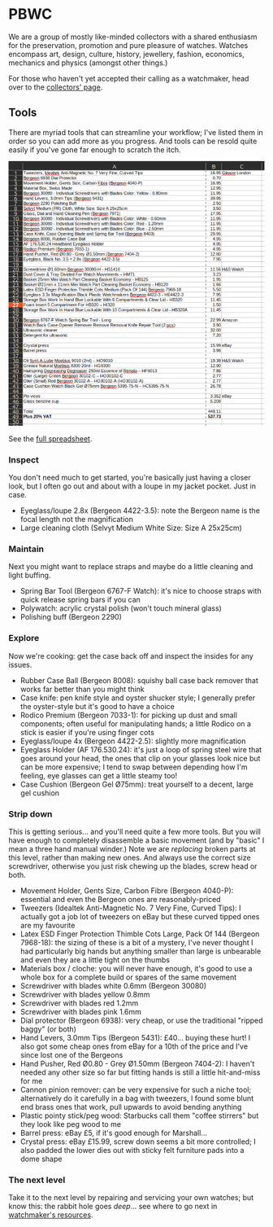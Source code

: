 # PBWC

We are a group of mostly like-minded collectors with a shared enthusiasm for the preservation, promotion and pure pleasure of watches. Watches encompass art, design, culture, history, jewellery, fashion, economics, mechanics and physics (amongst other things.)

For those who haven't yet accepted their calling as a watchmaker, head over to the [collectors' page](collector.md).

## Tools

There are myriad tools that can streamline your workflow; I've listed them in order so you can add more as you progress. And tools can be resold quite easily if you've gone far enough to scratch the itch.

![Expect to fork out £500 to service a basic watch](tools.png)

See the [full spreadsheet](tools.xlsx).

### Inspect

You don't need much to get started, you're basically just having a closer look, but I often go out and about with a loupe in my jacket pocket. Just in case.

- Eyeglass/loupe 2.8x (Bergeon 4422-3.5): note the Bergeon name is the focal length not the magnification
- Large cleaning cloth (Selvyt Medium White Size: Size A 25x25cm)

### Maintain

Next you might want to replace straps and maybe do a little cleaning and light buffing.

- Spring Bar Tool (Bergeon 6767-F Watch): it's nice to choose straps with quick release spring bars if you can
- Polywatch: acrylic crystal polish (won't touch mineral glass)
- Polishing buff (Bergeon 2290)

### Explore

Now we're cooking: get the case back off and inspect the insides for any issues.

- Rubber Case Ball (Bergeon 8008): squishy ball case back remover that works far better than you might think
- Case knife: pen knife style and oyster shucker style; I generally prefer the oyster-style but it's good to have a choice
- Rodico Premium (Bergeon 7033-1): for picking up dust and small components; often useful for manipulating hands; a little Rodico on a stick is easier if you're using finger cots
- Eyeglass/loupe 4x (Bergeon 4422-2.5): slightly more magnification
- Eyeglass Holder (AF 176.530.24): it's just a loop of spring steel wire that goes around your head, the ones that clip on your glasses look nice but can be more expensive; I tend to swap between depending how I'm feeling, eye glasses can get a little steamy too!
- Case Cushion (Bergeon Gel Ø75mm): treat yourself to a decent, large gel cushion

### Strip down

This is getting serious... and you'll need quite a few more tools. But you will have enough to completely disassemble a basic movement (and by "basic" I mean a three hand manual winder.) Note we are _replacing_ broken parts at this level, rather than making new ones. And always use the correct size screwdriver, otherwise you just risk chewing up the blades, screw head or both.

- Movement Holder, Gents Size, Carbon Fibre (Bergeon 4040-P): essential and even the Bergeon ones are reasonably-priced
- Tweezers (Idealtek Anti-Magnetic No. 7 Very Fine, Curved Tips): I actually got a job lot of tweezers on eBay but these curved tipped ones are my favourite
- Latex ESD Finger Protection Thimble Cots Large, Pack Of 144 (Bergeon 7968-18): the sizing of these is a bit of a mystery, I've never thought I had particularly big hands but anything smaller than large is unbearable and even they are a little tight on the thumbs
- Materials box / cloche: you will never have enough, it's good to use a whole box for a complete build or spares of the same movement
- Screwdriver with blades white 0.6mm (Bergeon 30080)
- Screwdriver with blades yellow 0.8mm
- Screwdriver with blades red 1.2mm
- Screwdriver with blades pink 1.6mm
- Dial protector (Bergeon 6938): very cheap, or use the traditional "ripped baggy" (or both)
- Hand Levers, 3.0mm Tips (Bergeon 5431): £40... buying these hurt! I also got some cheap ones from eBay for a 10th of the price and I've since lost one of the Bergeons
- Hand Pusher, Red Ø0.80 - Grey Ø1.50mm (Bergeon 7404-2): I haven't needed any other size so far but fitting hands is still a little hit-and-miss for me
- Cannon pinion remover: can be very expensive for such a niche tool; alternatively do it carefully in a bag with tweezers, I found some blunt end brass ones that work, pull upwards to avoid bending anything
- Plastic pointy stick/peg wood: Starbucks call them "coffee stirrers" but they look like peg wood to me
- Barrel press: eBay £5, if it's good enough for Marshall...
- Crystal press: eBay £15.99, screw down seems a bit more controlled; I also padded the lower dies out with sticky felt furniture pads into a dome shape

### The next level

Take it to the next level by repairing and servicing your own watches; but know this: the rabbit hole goes _deep_... see where to go next in [watchmaker's resources](watchmaker.md#clean).
